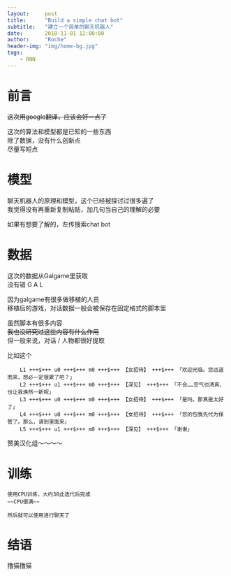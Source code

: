```yaml
---
layout:     post
title:      "Build a simple chat bot"
subtitle:   "建立一个简单的聊天机器人"
date:       2018-11-01 12:00:00 
author:     "Roche" 
header-img: "img/home-bg.jpg" 
tags:
    - RNN 
---
```


# 前言

~~这次用google翻译，应该会好一点了~~

这次的算法和模型都是已知的一些东西  
除了数据，没有什么创新点  
尽量写短点

# 模型

聊天机器人的原理和模型，这个已经被探讨过很多遍了  
我觉得没有再重新复制粘贴，加几句当自己的理解的必要  

如果有想要了解的，左传搜索chat bot

# 数据

这次的数据从Galgame里获取  
没有错  G A L  

因为galgame有很多做移植的人员  
移植后的游戏，对话数据一般会被保存在固定格式的脚本里

虽然脚本有很多内容  
~~我也没研究过这些内容有什么作用~~  
但一般来说，对话 / 人物都很好提取

比如这个

        L1 +++$+++ u0 +++$+++ m0 +++$+++ 【女招待】 +++$+++ 「欢迎光临。您远道而来，想必一定很累了吧？」
        L2 +++$+++ u1 +++$+++ m0 +++$+++ 【深见】 +++$+++ 「不会……空气也清爽，也让我焕然一新呢」
        L3 +++$+++ u0 +++$+++ m0 +++$+++ 【女招待】 +++$+++ 「是吗。那真是太好了」
        L4 +++$+++ u0 +++$+++ m0 +++$+++ 【女招待】 +++$+++ 「您的包我先代为保管了。那么，请到里面来」
        L5 +++$+++ u1 +++$+++ m0 +++$+++ 【深见】 +++$+++ 「谢谢」
    
赞美汉化组～～～～

# 训练

    使用CPU训练，大约30此迭代后完成   
    ~~CPU很满~~

    然后就可以使用进行聊天了

# 结语

撸猫撸猫
